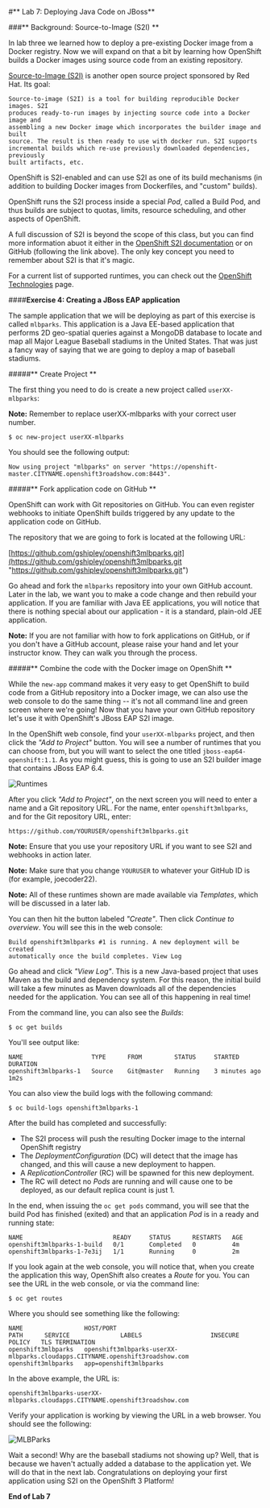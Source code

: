 #** Lab 7: Deploying Java Code on JBoss**

###** Background: Source-to-Image (S2I) **

In lab three we learned how to deploy a pre-existing Docker image from a Docker
registry. Now we will expand on that a bit by learning how OpenShift builds a
Docker images using source code from an existing repository.

[Source-to-Image (S2I)](https://github.com/openshift/source-to-image) is another
open source project sponsored by Red Hat. Its goal:

    Source-to-image (S2I) is a tool for building reproducible Docker images. S2I
    produces ready-to-run images by injecting source code into a Docker image and
    assembling a new Docker image which incorporates the builder image and built
    source. The result is then ready to use with docker run. S2I supports
    incremental builds which re-use previously downloaded dependencies, previously
    built artifacts, etc.

OpenShift is S2I-enabled and can use S2I as one of its build mechanisms (in
addition to building Docker images from Dockerfiles, and "custom" builds).

OpenShift runs the S2I process inside a special *Pod*, called a Build
Pod, and thus builds are subject to quotas, limits, resource scheduling, and
other aspects of OpenShift.

A full discussion of S2I is beyond the scope of this class, but you can find
more information abuot it either in the [OpenShift S2I
documentation](https://docs.openshift.com/enterprise/3.1/creating_images/s2i.html#overview)
or on GitHub (following the link above). The only key concept you need to
remember about S2I is that it's magic.

For a current list of supported runtimes, you can check out the [OpenShift
Technologies](https://enterprise.openshift.com/features/#technologies) page.

####**Exercise 4: Creating a JBoss EAP application**

The sample application that we will be deploying as part of this exercise is
called `mlbparks`.  This application is a Java EE-based application that
performs 2D geo-spatial queries against a MongoDB database to locate and map all
Major League Baseball stadiums in the United States. That was just a fancy way
of saying that we are going to deploy a map of baseball stadiums.

#####** Create Project **

The first thing you need to do is create a new project called `userXX-mlbparks`:

**Note:** Remember to replace userXX-mlbparks with your correct user number.

    $ oc new-project userXX-mlbparks

You should see the following output:

	Now using project "mlbparks" on server "https://openshift-master.CITYNAME.openshift3roadshow.com:8443".

#####** Fork application code on GitHub **

OpenShift can work with Git repositories on GitHub. You can even register
webhooks to initiate OpenShift builds triggered by any update to the application
code on GitHub.

The repository that we are going to fork is located at the following URL:

[https://github.com/gshipley/openshift3mlbparks.git](https://github.com/gshipley/openshift3mlbparks.git "https://github.com/gshipley/openshift3mlbparks.git")

Go ahead and fork the `mlbparks` repository into your own GitHub account. Later
in the lab, we want you to make a code change and then rebuild your application.
If you are familiar with Java EE applications, you will notice that there is
nothing special about our application - it is a standard, plain-old JEE
application.

**Note:** If you are not familiar with how to fork applications on GitHub, or if
you don't have a GitHub account, please raise your hand and let your instructor
know.  They can walk you through the process.

#####** Combine the code with the Docker image on OpenShift **

While the `new-app` command makes it very easy to get OpenShift to build code
from a GitHub repository into a Docker image, we can also use the web console to
do the same thing -- it's not all command line and green screen where we're
going! Now that you have your own GitHub repository let's use it with
OpenShift's JBoss EAP S2I image.

In the OpenShift web console, find your `userXX-mlbparks` project, and then
click the *"Add to Project"* button. You will see a number of runtimes that you
can choose from, but you will want to select the one titled
`jboss-eap64-openshift:1.1`. As you might guess, this is going to use an S2I
builder image that contains JBoss EAP 6.4.

![Runtimes](http://training.runcloudrun.com/images/roadshow/runtimes.png)

After you click *"Add to Project"*, on the next screen you will need to enter a
name and a Git repository URL. For the name, enter `openshift3mlbparks`, and for
the Git repository URL, enter:

	https://github.com/YOURUSER/openshift3mlbparks.git

**Note:** Ensure that you use your repository URL if you want to see S2I and
webhooks in action later.

**Note:** Make sure that you change `YOURUSER` to whatever your GitHub ID is
(for example, joecoder22).

**Note:** All of these runtimes shown are made available via *Templates*, which
will be discussed in a later lab.

You can then hit the button labeled *"Create"*. Then click *Continue to
overview*. You will see this in the web console:

    Build openshift3mlbparks #1 is running. A new deployment will be created
    automatically once the build completes. View Log

Go ahead and click *"View Log"*. This is a new Java-based project that uses
Maven as the build and dependency system.  For this reason, the initial build
will take a few minutes as Maven downloads all of the dependencies needed for
the application. You can see all of this happening in real time!

From the command line, you can also see the *Builds*:

    $ oc get builds

You'll see output like:

    NAME                   TYPE      FROM         STATUS     STARTED              DURATION
    openshift3mlbparks-1   Source    Git@master   Running    3 minutes ago        1m2s

You can also view the build logs with the following command:

	$ oc build-logs openshift3mlbparks-1

After the build has completed and successfully:

* The S2I process will push the resulting Docker image to the internal OpenShift registry
* The *DeploymentConfiguration* (DC) will detect that the image has changed, and this
  will cause a new deployment to happen.
* A *ReplicationController* (RC) will be spawned for this new deployment.
* The RC will detect no *Pods* are running and will cause one to be deployed, as
    our default replica count is just 1.

In the end, when issuing the `oc get pods` command, you will see that the build Pod
has finished (exited) and that an application *Pod* is in a ready and running state:

    NAME                         READY     STATUS      RESTARTS   AGE
    openshift3mlbparks-1-build   0/1       Completed   0          4m
    openshift3mlbparks-1-7e3ij   1/1       Running     0          2m

If you look again at the web console, you will notice that, when you create the
application this way, OpenShift also creates a *Route* for you. You can see the
URL in the web console, or via the command line:

	$ oc get routes

Where you should see something like the following:

    NAME                 HOST/PORT                                                                    PATH      SERVICE              LABELS                   INSECURE POLICY   TLS TERMINATION
    openshift3mlbparks   openshift3mlbparks-userXX-mlbparks.cloudapps.CITYNAME.openshift3roadshow.com           openshift3mlbparks   app=openshift3mlbparks

In the above example, the URL is:

	openshift3mlbparks-userXX-mlbparks.cloudapps.CITYNAME.openshift3roadshow.com

Verify your application is working by viewing the URL in a web browser.  You should see the following:

![MLBParks](http://training.runcloudrun.com/images/roadshow/mlbparks1.png)


Wait a second!  Why are the baseball stadiums not showing up?  Well, that is
because we haven't actually added a database to the application yet.  We will do
that in the next lab. Congratulations on deploying your first application
using S2I on the OpenShift 3 Platform!

**End of Lab 7**
